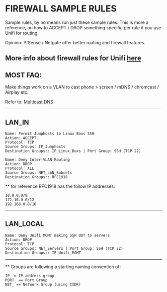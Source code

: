 # FIREWALL SAMPLE RULES

Sample rules, by no means run just these sample rules. 
This is more a reference, on how to ACCEPT / DROP something specific per rule if you use Unifi for routing.

Opinion: PfSense / Netgate offer better routing and firewall features.

More info about firewall rules for Unifi [here](https://help.ui.com/hc/en-us/articles/115003173168-UniFi-UDM-USG-Introduction-to-Firewall-Rules)
----

## MOST FAQ: ##

Make things work on a VLAN to cast phone > screen / mDNS / chromcast / Airplay etc.

Refer to: [Multicast DNS](https://github.com/lwsnz/unifi/tree/main/Unifi-InterVLAN-Multicast-mDNS)

----


## LAN_IN

```
Name: Permit Jumphosts to Linux Boxs SSH
Action: ACCEPT
Protocol: TCP
Source Groups: IP_Jumphosts 
Destination Groups:: IP_Linux_Boxs | Port Group: SSH (TCP 22)
```

```
Name: Deny Inter-VLAN Routing
Action: DROP
Protocol: ALL
Source Groups: NET_LAN_Subnets
Destination Groups:: RFC1918
```

** for reference RFC1918 has the follow IP addresses:
```
10.0.0.0/8
172.16.0.0/12
192.168.0.0/16
```

----

## LAN_LOCAL

```
Name: Deny Unifi MGMT making SSH OUT to servers
Action: DROP
Protocol: TCP
Source Groups: NET_Servers | Port Group: SSH (TCP 22)
Destination Groups:: IP_Unifi_MGMT
```

----

** Groups are following a starting naming convention of:
```
IP_ = IP address group
PORT_ == Port Group
NET_ == Network Group (using CIDR)